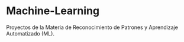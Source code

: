 # Machine-Learning
Proyectos de la Materia de Reconocimiento de Patrones y Aprendizaje Automatizado (ML).
